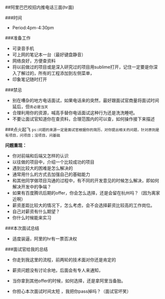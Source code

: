 ##阿里巴巴校招内推电话三面(hr面)



###时间

- Period:4pm-4:30pm


###准备工作

- 可录音手机
- 可上网的笔记本一台（最好键盘静音）
- 网络良好，方便查资料
- 将以前做过的项目或是深入研究过的项目用sublime打开，记住一定要是你深入了解过的，所有的工程添加到左侧菜单，
- 印象笔记随时打开

###禁忌

- 别在嘈杂的地方电话面试，如果电话来的突然，最好跟面试官商量将面试时间延后，但`务必是当天`
- 合理利用你的资源，喊高手替你电话面试这种行为还是洗洗睡吧。
- 不要让面试官知道你在查资料，合理范围内的可以查，如何操作接下来描述



###点火起飞
`ps:问题的来源一定是面试官根据你的简历，对你提出相关的问题，针对原则是有项目，问项目；没项目，问基础`


**问题重现：**


- 你对前端和后端又怎样的认识
- 以往做的项目中，介绍一个比较成功的项目
- 遇到比较大的困难是怎么解决的
- 通常用什么的方式去加强自己的基础能力
- 和其他同学做项目沟通的过程中，有不同的开发意见的时候怎么解决，即如何解决开发中的争端？
- 如果有百度腾讯后期的offer，你会怎么选择，还是会留在杭州吗？（因为离家近啊）
- 薪资差距比较大的情况下，怎么考虑，会不会选择薪资比较高的工作岗位。
- 自己对薪资有什么期望？
- 你什么时候能来实习



###本次面试总结
- 适度装逼，阿里的hr有一票否决权


###面试官给我的总结
- 你走到我这里的流程，前两轮的技术面对你还是肯定的
- 薪资问题没有讨论余地，后面会有专人来通知，
- 当你拿到其他offer的时候，如何选择，还是拿阿里当备胎。

- 你担心本次面试时间太短 ，我把你pass掉吗？（面试官坏笑）













